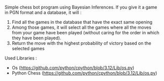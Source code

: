 Simple chess bot program using Bayesian Inferences. If you give it a game in PGN format and a database, it will :

1) Find all the games in the database that have the exact same opening
2) Among those games, it will select all the games where all the moves from your game have been played (without caring for the order in which they have been played).
3) Return the move with the highest probability of victory based on the selected games

Used Libraries :

- Os (https://github.com/python/cpython/blob/3.12/Lib/os.py)
- Python Chess (https://github.com/python/cpython/blob/3.12/Lib/os.py)